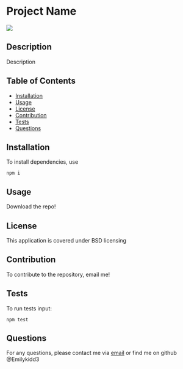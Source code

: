 
# Project Name

<img src='https://img.shields.io/badge/license-BSD-black'/>

## Description
Description

## Table of Contents

* [Installation](#installation)
* [Usage](#usage)
* [License](#license)
* [Contribution](#contribution)
* [Tests](#tests)
* [Questions](#questions)

## Installation
To install dependencies, use

```
npm i
```

## Usage
Download the repo!

## License
This application is covered under BSD licensing

## Contribution 
To contribute to the repository, email me!

## Tests
To run tests input: 

```
npm test
```

## Questions
For any questions, please contact me via [email](mailto:emily@yahoo.com) or find me on github @Emilykidd3

